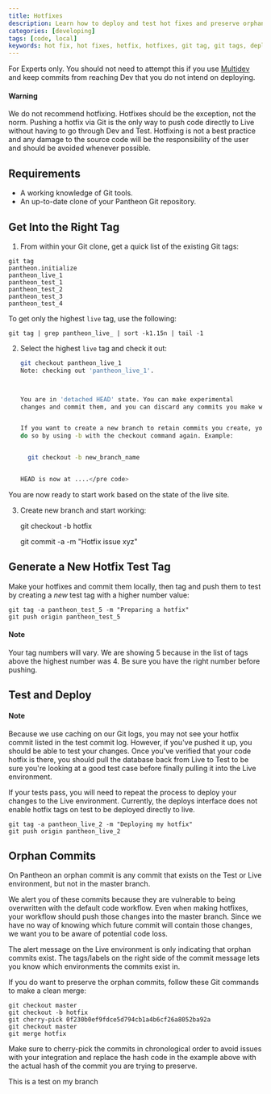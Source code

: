 ```yaml
---
title: Hotfixes
description: Learn how to deploy and test hot fixes and preserve orphan commits on your Pantheon Drupal or WordPress site.
categories: [developing]
tags: [code, local]
keywords: hot fix, hot fixes, hotfix, hotfixes, git tag, git tags, deploy hotfix, deploy hot fix, quick fix, orphan commit, orphan commits, test hot fix, deploy hot fix, test hotfix, deploy hotfix
---
```

For Experts only. You should not need to attempt this if you use [Multidev](/docs/multidev) and keep commits from reaching Dev that you do not intend on deploying.

<div class="alert alert-danger" role="alert">
<h4>Warning</h4>
We do not recommend hotfixing. Hotfixes should be the exception, not the norm. Pushing a hotfix via Git is the only way to push code directly to Live without having to go through Dev and Test. Hotfixing is not a best practice and any damage to the source code will be the responsibility of the user and should be avoided whenever possible.
</div>


## Requirements

- A working knowledge of Git tools.
- An up-to-date clone of your Pantheon Git repository.

## Get Into the Right Tag

1. From within your Git clone, get a quick list of the existing Git tags:<br />
 ```nohighlight
 git tag
 pantheon.initialize
 pantheon_live_1
 pantheon_test_1
 pantheon_test_2
 pantheon_test_3
 pantheon_test_4
 ```

 To get only the highest `live` tag, use the following:

 ```
 git tag | grep pantheon_live_ | sort -k1.15n | tail -1
 ```

2. Select the highest `live` tag and check it out:

    ```bash
    git checkout pantheon_live_1
    Note: checking out 'pantheon_live_1'.



    You are in 'detached HEAD' state. You can make experimental
    changes and commit them, and you can discard any commits you make without impacting any branches by performing another checkout.


    If you want to create a new branch to retain commits you create, you can
    do so by using -b with the checkout command again. Example:


      git checkout -b new_branch_name


    HEAD is now at ....</pre code>
    ```
You are now ready to start work based on the state of the live site.

3. Create new branch and start working:

    git checkout -b hotfix

    git commit -a -m "Hotfix issue xyz"


## Generate a New Hotfix Test Tag

Make your hotfixes and commit them locally, then tag and push them to test by creating a _new_ test tag with a higher number value:

    git tag -a pantheon_test_5 -m "Preparing a hotfix"
    git push origin pantheon_test_5

<div class="alert alert-info" role="alert">
<h4>Note</h4>
Your tag numbers will vary. We are showing 5 because in the list of tags above the highest number was 4. Be sure you have the right number before pushing.</div>

## Test and Deploy

<div class="alert alert-warning" role="alert">
<h4>Note</h4>
Because we use caching on our Git logs, you may not see your hotfix commit listed in the test commit log. However, if you've pushed it up, you should be able to test your changes. Once you've verified that your code hotfix is there, you should pull the database back from Live to Test to be sure you're looking at a good test case before finally pulling it into the Live environment.</div>

If your tests pass, you will need to repeat the process to deploy your changes to the Live environment. Currently, the deploys interface does not enable hotfix tags on test to be deployed directly to live.

    git tag -a pantheon_live_2 -m "Deploying my hotfix"
    git push origin pantheon_live_2

## Orphan Commits

On Pantheon an orphan commit is any commit that exists on the Test or Live environment, but not in the master branch.

We alert you of these commits because they are vulnerable to being overwritten with the default code workflow. Even when making hotfixes, your workflow should push those changes into the master branch. Since we have no way of knowing which future commit will contain those changes, we want you to be aware of potential code loss.

The alert message on the Live environment is only indicating that orphan commits exist. The tags/labels on the right side of the commit message lets you know which environments the commits exist in.

If you do want to preserve the orphan commits, follow these Git commands to make a clean merge:

    git checkout master
    git checkout -b hotfix
    git cherry-pick 0f230b0ef9fdce5d794cb1a4b6cf26a8052ba92a
    git checkout master
    git merge hotfix

Make sure to cherry-pick the commits in chronological order to avoid issues with your integration and replace the hash code in the example above with the actual hash of the commit you are trying to preserve.

This is a test on my branch
